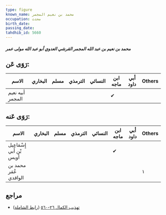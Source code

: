 ```yaml
---
type: figure
known_name: محمد بن نعيم المجمر
occupation: محدث
birth_date:
passing_date:
tahdhib_id: 5660
---
```

##### محمد بن نعيم بن عبد الله المجمر القرشي العدوي أبو عبد الله مولى عمر

## رَوَى عَن:
| الاسم            | البخاري | مسلم | الترمذي | النسائي | ابن ماجه | أبي داود | Others |
| ---------------- | ------- | ---- | ------- | ------- | -------- | -------- | ------ |
| أبيه نعيم المجمر |         |      |         |         | ✔        |          |        |
## رَوَى عَنه:
| الاسم                     | البخاري | مسلم | الترمذي | النسائي | ابن ماجه | أبي داود | Others |
| ------------------------- | ------- | ---- | ------- | ------- | -------- | -------- | ------ |
| إِسْمَاعِيل بْن أَبي أويس |         |      |         |         | ✔        |          |        |
| محمد بن عُمَر الواقدي     |         |      |         |         |          |          | ١      |
## مراجع
- [تهذيب الكمال ٢٦-٥٦٠](obsidian://open?vault=Tahdhib-al-Kamal&file=Figures/٥٦٦٠-محمد%20بن%20نعيم%20بن%20عبد%20الله%20المجمر%20القرشي%20العدوي%20أبو%20عبد%20الله%20مولى%20عمر) ([رابط الشاملة](https://shamela.ws/book/3722/14308))